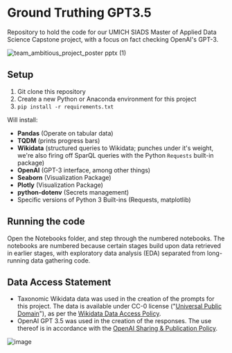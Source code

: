 # Ground Truthing GPT3.5
Repository to hold the code for our UMICH SIADS Master of Applied Data Science Capstone project, with a focus on fact checking OpenAI's GPT-3.

![team_ambitious_project_poster pptx (1)](https://user-images.githubusercontent.com/36832027/232674649-8dc6891a-115c-48ba-a4af-a7bd10805f23.png)

## Setup
1. Git clone this repository
2. Create a new Python or Anaconda environment for this project
3. ```pip install -r requirements.txt``` 

Will install:
- **Pandas** (Operate on tabular data)
- **TQDM** (prints progress bars)
- **Wikidata** (structured queries to Wikidata; punches under it's weight, we're also firing off SparQL queries with the Python `Requests` built-in package)
- **OpenAI** (GPT-3 interface, among other things)
- **Seaborn** (Visualization Package)
- **Plotly** (Visualization Package)
- **python-dotenv** (Secrets management)
- Specific versions of Python 3 Built-ins (Requests, matplotlib)

## Running the code
Open the Notebooks folder, and step through the numbered notebooks. The notebooks are numbered because certain stages build upon data retrieved in earlier stages, with exploratory data analysis (EDA) separated from long-running data gathering code.

## Data Access Statement
- Taxonomic Wikidata data was used in the creation of the prompts for this project. The data is available under CC-0 license ("[Universal Public Domain](https://creativecommons.org/publicdomain/zero/1.0/)"), as per the [Wikidata Data Access Policy](https://www.wikidata.org/wiki/Wikidata:Data_access#Using_Wikidata's_data).
- OpenAI GPT 3.5 was used in the creation of the responses. The use thereof is in accordance with the [OpenAI Sharing & Publication Policy](https://openai.com/policies/sharing-publication-policy). 

![image](https://user-images.githubusercontent.com/36832027/232679298-00804f1d-d47d-4acb-8566-02bb12cd15a4.png)
